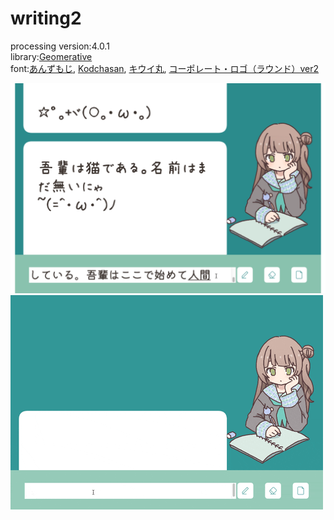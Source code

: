# writing2
processing version:4.0.1  
library:[Geomerative](http://www.ricardmarxer.com/geomerative/)  
font:[あんずもじ](http://www8.plala.or.jp/p_dolce/site3-1.html), [Kodchasan](https://fonts.google.com/specimen/Kodchasan), [キウイ丸](https://github.com/Kiwi-KawagotoKajiru/Kiwi-Maru), [コーポレート・ロゴ（ラウンド）ver2](https://logotype.jp/font-corpmaru.html)  

![](https://github.com/yuyurigi/writing2/blob/main/1.png)  
![](https://github.com/yuyurigi/writing2/blob/main/0.gif)

